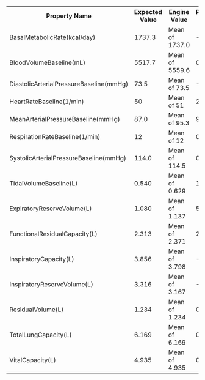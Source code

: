 <table class="doxtable">
<tr>
<th>Property Name </th><th>Expected Value </th><th>Engine Value </th><th>Percent Error </th><th>Notes  </th></tr>
<tr>
<td>BasalMetabolicRate(kcal/day) </td><td>1737.3 </td><td>Mean of 1737.0 </td><td><span class="success">-0%</span> </td><td></td></tr>
<tr>
<td>BloodVolumeBaseline(mL) </td><td>5517.7 </td><td>Mean of 5559.6 </td><td><span class="success">0.8%</span> </td><td></td></tr>
<tr>
<td>DiastolicArterialPressureBaseline(mmHg) </td><td>73.5 </td><td>Mean of 73.5 </td><td><span class="success">-0%</span> </td><td></td></tr>
<tr>
<td>HeartRateBaseline(1/min) </td><td>50 </td><td>Mean of 51 </td><td><span class="success">2%</span> </td><td></td></tr>
<tr>
<td>MeanArterialPressureBaseline(mmHg) </td><td>87.0 </td><td>Mean of 95.3 </td><td><span class="success">9.5%</span> </td><td></td></tr>
<tr>
<td>RespirationRateBaseline(1/min) </td><td>12 </td><td>Mean of 12 </td><td><span class="success">0%</span> </td><td></td></tr>
<tr>
<td>SystolicArterialPressureBaseline(mmHg) </td><td>114.0 </td><td>Mean of 114.5 </td><td><span class="success">0.5%</span> </td><td></td></tr>
<tr>
<td>TidalVolumeBaseline(L) </td><td>0.540 </td><td>Mean of 0.629 </td><td><span class="warning">16.6%</span> </td><td></td></tr>
<tr>
<td>ExpiratoryReserveVolume(L) </td><td>1.080 </td><td>Mean of 1.137 </td><td><span class="success">5.3%</span> </td><td></td></tr>
<tr>
<td>FunctionalResidualCapacity(L) </td><td>2.313 </td><td>Mean of 2.371 </td><td><span class="success">2.5%</span> </td><td></td></tr>
<tr>
<td>InspiratoryCapacity(L) </td><td>3.856 </td><td>Mean of 3.798 </td><td><span class="success">-1.5%</span> </td><td></td></tr>
<tr>
<td>InspiratoryReserveVolume(L) </td><td>3.316 </td><td>Mean of 3.167 </td><td><span class="success">-4.5%</span> </td><td></td></tr>
<tr>
<td>ResidualVolume(L) </td><td>1.234 </td><td>Mean of 1.234 </td><td><span class="success">0%</span> </td><td></td></tr>
<tr>
<td>TotalLungCapacity(L) </td><td>6.169 </td><td>Mean of 6.169 </td><td><span class="success">0%</span> </td><td></td></tr>
<tr>
<td>VitalCapacity(L) </td><td>4.935 </td><td>Mean of 4.935 </td><td><span class="success">0%</span> </td><td></td></tr>
</table>